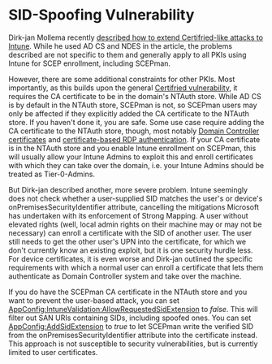 # SID-Spoofing Vulnerability

Dirk-jan Mollema recently [described how to extend Certifried-like attacks to Intune](https://dirkjanm.io/extending-ad-cs-attack-surface-intune-certs/). While he used AD CS and NDES in the article, the problems described are not specific to them and generally apply to all PKIs using Intune for SCEP enrollment, including SCEPman.

However, there are some additional constraints for other PKIs. Most importantly, as this builds upon the general [Certifried vulnerability](certifried.md), it requires the CA certificate to be in the domain's NTAuth store. While AD CS is by default in the NTAuth store, SCEPman is not, so SCEPman users may only be affected if they explicitly added the CA certificate to the NTAuth store. If you haven't done it, you are safe. Some use case require adding the CA certificate to the NTAuth store, though, most notably [Domain Controller certificates](../../certificate-management/domain-controller-certificates.md) and [certificate-based RDP authentication](../../scepman-deployment/deployment-guides/scenarios/certificate-based-authentication-for-rdp.md). If your CA certificate is in the NTAuth store and you enable Intune enrollment on SCEPman, this will usually allow your Intune Admins to exploit this and enroll certificates with which they can take over the domain, i.e. your Intune Admins should be treated as Tier-0-Admins.

But Dirk-jan described another, more severe problem. Intune seemingly does not check whether a user-supplied SID matches the user's or device's onPremisesSecurityIdentifier attribute, cancelling the mitigations Microsoft has undertaken with its enforcement of Strong Mapping. A user without elevated rights (well, local admin rights on their machine may or may not be necessary) can enroll a certificate with the SID of another user. The user still needs to get the other user's UPN into the certificate, for which we don't currently know an existing exploit, but it is one security hurdle less. For device certificates, it is even worse and Dirk-jan outlined the specific requirements with which a normal user can enroll a certificate that lets them authenticate as Domain Controller system and take over the machine.

If you do have the SCEPman CA certificate in the NTAuth store and you want to prevent the user-based attack, you can set [AppConfig:IntuneValidation:AllowRequestedSidExtension](../../scepman-configuration/application-settings/scep-endpoints/intune-validation.md#appconfig-intunevalidation-allowrequestedsidextension) to _false_. This will filter out SAN URIs containing SIDs, including spoofed ones. You can set [AppConfig:AddSidExtension](../../scepman-configuration/application-settings/certificates.md#appconfig-addsidextension) to _true_ to let SCEPman write the verified SID from the onPremisesSecurityIdentifier attribute into the certificate instead. This approach is not susceptible to security vulnerabilities, but is currently limited to user certificates.
